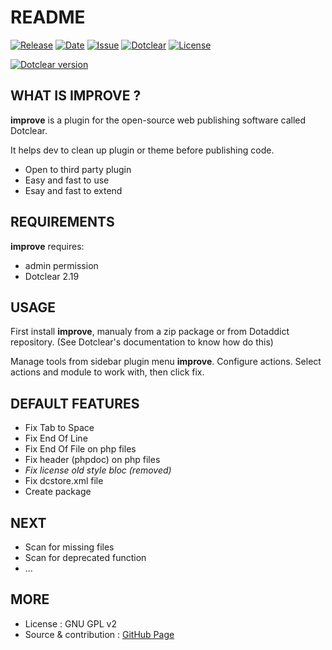 # README

[![Release](https://img.shields.io/github/v/release/JcDenis/improve)](https://github.com/JcDenis/improve/releases)
[![Date](https://img.shields.io/github/release-date/JcDenis/improve)](https://github.com/JcDenis/improve/releases)
[![Issue](https://img.shields.io/github/issues/JcDenis/improve)](https://github.com/JcDenis/improve/issues)
[![Dotclear](https://img.shields.io/badge/dotclear-v2.19-blue.svg)](https://fr.dotclear.org/download)
[![License](https://img.shields.io/github/license/JcDenis/improve)](https://github.com/JcDenis/improve/blob/master/LICENSE)

[![Dotclear version](https://img.shields.io/badge/dotclear-2.19-blue)](https://fr.dotclear.org/download)

## WHAT IS IMPROVE ?

**improve** is a plugin for the open-source 
web publishing software called Dotclear.

It helps dev to clean up plugin or theme before publishing code.

 * Open to third party plugin
 * Easy and fast to use
 * Esay and fast to extend

## REQUIREMENTS

**improve** requires: 

  * admin permission
  * Dotclear 2.19

## USAGE

First install **improve**, manualy from a zip package or from 
Dotaddict repository. (See Dotclear's documentation to know how do this)

Manage tools from sidebar plugin menu **improve**.
Configure actions. Select actions and module to work with, then click fix.

## DEFAULT FEATURES

 * Fix Tab to Space
 * Fix End Of Line
 * Fix End Of File on php files
 * Fix header (phpdoc) on php files
 * _Fix license old style bloc (removed)_
 * Fix dcstore.xml file
 * Create package

## NEXT

 * Scan for missing files
 * Scan for deprecated function
 * ...

## MORE

 * License : GNU GPL v2
 * Source & contribution : [GitHub Page](https://github.com/JcDenis/improve)
